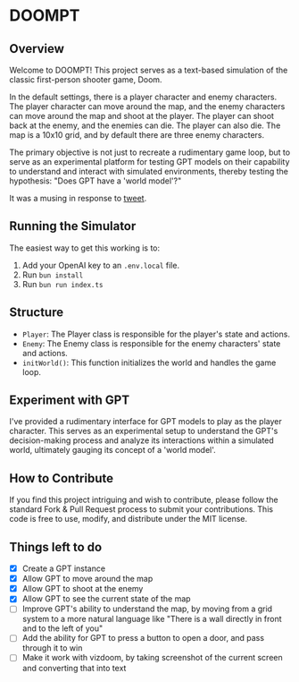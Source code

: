 # DOOMPT

## Overview

Welcome to DOOMPT! This project serves as a text-based simulation of the classic first-person shooter game, Doom.

In the default settings, there is a player character and enemy characters. The player character can move around the map, and the enemy characters can move around the map and shoot at the player. The player can shoot back at the enemy, and the enemies can die. The player can also die. The map is a 10x10 grid, and by default there are three enemy characters.

The primary objective is not just to recreate a rudimentary game loop, but to serve as an experimental platform for testing GPT models on their capability to understand and interact with simulated environments, thereby testing the hypothesis: "Does GPT have a 'world model'?"

It was a musing in response to [tweet](https://twitter.com/DrJimFan/status/1709947595525951787).

## Running the Simulator

The easiest way to get this working is to:

1. Add your OpenAI key to an `.env.local` file.
2. Run `bun install`
3. Run `bun run index.ts`

## Structure

- `Player`: The Player class is responsible for the player's state and actions.
- `Enemy`: The Enemy class is responsible for the enemy characters' state and actions.
- `initWorld()`: This function initializes the world and handles the game loop.

## Experiment with GPT

I've provided a rudimentary interface for GPT models to play as the player character. This serves as an experimental setup to understand the GPT's decision-making process and analyze its interactions within a simulated world, ultimately gauging its concept of a 'world model'.

## How to Contribute

If you find this project intriguing and wish to contribute, please follow the standard Fork & Pull Request process to submit your contributions. This code is free to use, modify, and distribute under the MIT license.

## Things left to do

- [x] Create a GPT instance
- [x] Allow GPT to move around the map
- [x] Allow GPT to shoot at the enemy
- [x] Allow GPT to see the current state of the map
- [ ] Improve GPT's ability to understand the map, by moving from a grid system to a more natural language like "There is a wall directly in front and to the left of you"
- [ ] Add the ability for GPT to press a button to open a door, and pass through it to win
- [ ] Make it work with vizdoom, by taking screenshot of the current screen and converting that into text
